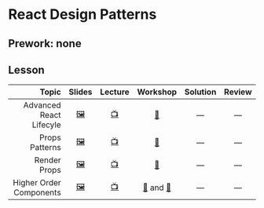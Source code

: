 # React Design Patterns

## Prework: none

## Lesson

Topic | Slides | Lecture | Workshop | Solution | Review
-----:|:------:|:-------:|:--------:|:--------:|:-----:
Advanced React Lifecyle | [🖼️][rdp-1a] | [📺][rdp-1b] | [🔬][rdp-1c] | — | —
Props Patterns | [🖼️][rdp-2a] | [📺][rdp-2b] | [🔬][rdp-2c] | — | —
Render Props | [🖼️][rdp-3a] | [📺][rdp-3b] | [🔬][rdp-3c] | — | —
Higher Order Components | [🖼️][rdp-4a] | [📺][rdp-4b] | [🔬][rdp-4c-1] and [🤝][rdp-4c-2] | — | —

[rdp-1a]: 1-advanced-lifecycle/Advanced%20React%20Lifecycle.pdf
[rdp-1b]: https://youtu.be/M0RNfDyIv3w
[rdp-1c]: https://learn.fullstackacademy.com/workshop/5b0eb2519064e20004cdbda5/landing
[rdp-2a]: 2-prop-patterns/Prop%20Patterns.pdf
[rdp-2b]: https://youtu.be/zCRaiWWeFzA
[rdp-2c]: https://learn.fullstackacademy.com/workshop/5ab3cda165bd910004aa37ca/landing
[rdp-3a]: 3-render-props/Render%20Props.pdf
[rdp-3b]: https://youtu.be/f2MrVWXOUpc
[rdp-3c]: https://learn.fullstackacademy.com/workshop/5ab5328682852300042e351b/landing
[rdp-4a]: 4-higher-order-components/Higher%20Order%20Components.pdf
[rdp-4b]: https://youtu.be/aJDhGA-NyEw
[rdp-4c-1]: https://learn.fullstackacademy.com/workshop/5ab950f36285f80004cf845b/landing
[rdp-4c-2]: https://learn.fullstackacademy.com/workshop/5a84a8429eaf830004bbcb08/landing

